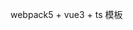 <!--
 * @Description: 
 * @Version: 2.0
 * @Autor: liushuhao
 * @Date: 2021-03-28 21:47:18
 * @LastEditors: liushuhao
 * @LastEditTime: 2021-03-28 21:47:41
-->
webpack5 + vue3 + ts 模板